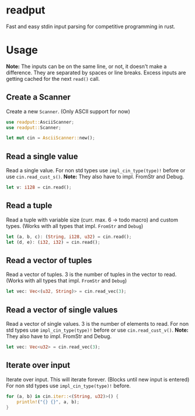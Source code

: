 # readput
Fast and easy stdin input parsing for competitive programming in rust.

# Usage
**Note:** The inputs can be on the same line, or not, it doesn't make a difference. They are separated by spaces or line breaks. Excess inputs are getting cached for the next ```read()``` call.

## Create a Scanner
Create a new ```Scanner```. (Only ASCII support for now)
```Rust
use readput::AsciiScanner;
use readput::Scanner;

let mut cin = AsciiScanner::new();
```

## Read a single value
Read a single value. For non std types use ```impl_cin_type(type)!``` before or use ```cin.read_cust_s()```.
**Note:** They also have to impl. FromStr and Debug. 
```Rust
let v: i128 = cin.read();
```

## Read a tuple
Read a tuple with variable size (curr. max. 6 -> todo macro) and custom types. (Works with all types that impl. ```FromStr``` and ```Debug```)
```Rust
let (a, b, c): (String, i128, u32) = cin.read();
let (d, e): (i32, i32) = cin.read();
```

## Read a vector of tuples
Read a vector of tuples. 3 is the number of tuples in the vector to read. (Works with all types that impl. ```FromStr``` and ```Debug```)
```Rust
let vec: Vec<(u32, String)> = cin.read_vec(3);
```

## Read a vector of single values
Read a vector of single values. 3 is the number of elements to read. For non std types use ```impl_cin_type(type)!``` before or use ```cin.read_cust_v()```.
**Note:** They also have to impl. FromStr and Debug. 
```Rust
let vec: Vec<u32> = cin.read_vec(3);
```

## Iterate over input
Iterate over input. This will iterate forever. (Blocks until new input is entered) For non std types use ```impl_cin_type(type)!``` before.
```Rust
for (a, b) in cin.iter::<(String, u32)>() {
    println!("{} {}", a, b);
}
```
